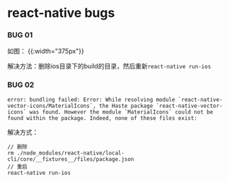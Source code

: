 # react-native bugs

### BUG 01 
如图：
[](http://p4i4zcg0d.bkt.clouddn.com/1519218516034.jpg){{:width="375px"}}

解决方法：删除ios目录下的build的目录，然后重新`react-native run-ios`

### BUG 02
```
error: bundling failed: Error: While resolving module `react-native-vector-icons/MaterialIcons`, the Haste package `react-native-vector-icons` was found. However the module `MaterialIcons` could not be found within the package. Indeed, none of these files exist:
```

解决方式：
```
// 删除
rm ./node_modules/react-native/local-cli/core/__fixtures__/files/package.json
// 重启
react-native run-ios
```
